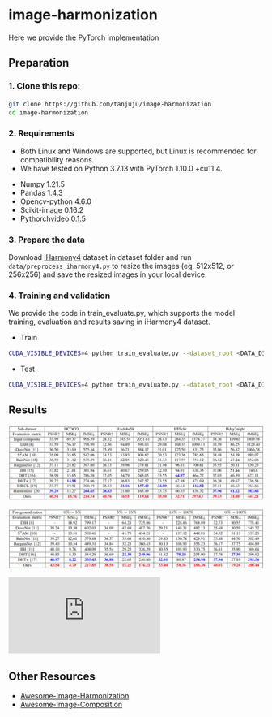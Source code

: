 # image-harmonization
Here we provide the PyTorch implementation
## Preparation
### 1. Clone this repo:
```bash
git clone https://github.com/tanjuju/image-harmonization
cd image-harmonization
```
### 2. Requirements
* Both Linux and Windows are supported, but Linux is recommended for compatibility reasons.
* We have tested on Python 3.7.13 with PyTorch 1.10.0 +cu11.4. 
- Numpy 1.21.5
- Pandas 1.4.3
- Opencv-python 4.6.0
- Scikit-image 0.16.2
- Pythorchvideo 0.1.5
### 3. Prepare the data
Download [iHarmony4](https://github.com/bcmi/Image-Harmonization-Dataset-iHarmony4) dataset in dataset folder and run ```data/preprocess_iharmony4.py``` to resize the images (eg, 512x512, or 256x256) and save the resized images in your local device.
### 4. Training and validation
We provide the code in train_evaluate.py, which supports the model training, evaluation and results saving in iHarmony4 dataset.
- Train
```bash
CUDA_VISIBLE_DEVICES=4 python train_evaluate.py --dataset_root <DATA_DIR> --batch_size 16 --ngf 16 --input_nc 4 --name myDRC --num_threads 16
```
- Test
```bash
CUDA_VISIBLE_DEVICES=4 python train_evaluate.py --dataset_root <DATA_DIR> --batch_size 16 --ngf 16 --input_nc 4 --name myDRC --num_threads 16 --is_train False --epoch 60
```
## Results
![Comparison1](https://github.com/tanjuju/image-harmonization/blob/main/Doc/Comparison1.PNG)

![Comparison2](https://github.com/tanjuju/image-harmonization/blob/main/Doc/Comparison2.PNG)

![Comparison3](https://github.com/tanjuju/image-harmonization/blob/main/Doc/Comparison3.pdf)

## Other Resources
+ [Awesome-Image-Harmonization](https://github.com/bcmi/Awesome-Image-Harmonization)
+ [Awesome-Image-Composition](https://github.com/bcmi/Awesome-Image-Composition)
